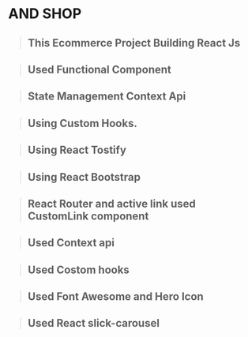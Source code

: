 # AND SHOP

> ## This Ecommerce Project Building React Js

> ## Used Functional Component

> ## State Management Context Api

> ## Using Custom Hooks.

> ## Using React Tostify

> ## Using React Bootstrap

> ## React Router and active link used CustomLink component

> ## Used Context api

> ## Used Costom hooks

> ## Used Font Awesome and Hero Icon

> ## Used React slick-carousel

<!-- # Live Link: [And It](https://and-shop-react-kakon.netlify.app/). -->
